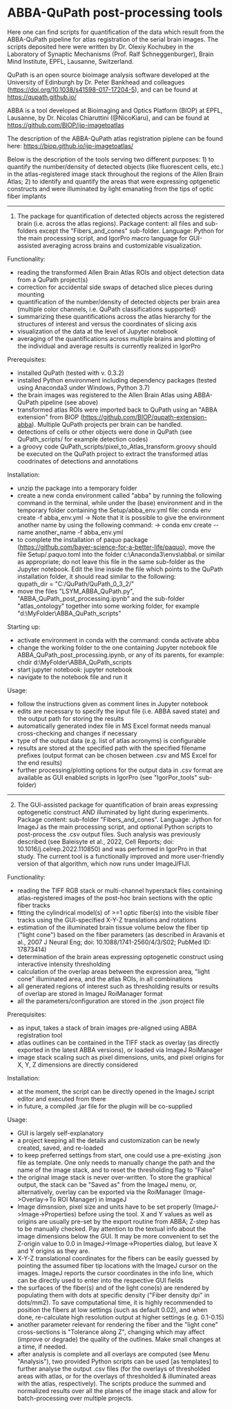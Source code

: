 # ABBA-QuPath post-processing tools

Here one can find scripts for quantification of the data which result from the ABBA-QuPath pipeline for atlas registration of the serial brain images. The scripts deposited here were written by Dr. Olexiy Kochubey in the Laboratory of Synaptic Mechanisms (Prof. Ralf Schneggenburger), Brain Mind Institute, EPFL, Lausanne, Switzerland.

QuPath is an open source bioimage analysis software developed at the University of Edinburgh by Dr. Peter Bankhead and colleagues (https://doi.org/10.1038/s41598-017-17204-5), and can be found at https://qupath.github.io/ 

ABBA is a tool developed at Bioimaging and Optics Platform (BIOP) at EPFL, Lausanne, by Dr. Nicolas Chiaruttini (@NicoKiaru), and can be found at https://github.com/BIOP/ijp-imagetoatlas

The description of the ABBA-QuPath atlas registration piplene can be found here: https://biop.github.io/ijp-imagetoatlas/


Below is the description of the tools serving two different purposes: 1) to quantify the number/density of detected objects (like fluorescent cells, etc.) in the atlas-registered image stack throughout the regions of the Allen Brain Atlas; 2) to identify and quantify the areas that were expressing optgenetic constructs and were illuminated by light emanating from the tips of optic fiber implants 


------------------------------------ 


1) The package for quantification of detected objects across the registered brain (i.e. across the atlas regions). Package content: all files and sub-folders except the "Fibers_and_cones" sub-folder. Language: Python for the main processing script, and IgorPro macro language for GUI-assisted averaging across brains and customizable visualization.

Functionality:   
 - reading the transformed Allen Brain Atlas ROIs and object detection data from a QuPath project(s) 
 - correction for accidental side swaps of detached slice pieces during mounting   
 - quantification of the number/density of detected objects per brain area (multiple color channels, i.e. QuPath classifications supported)
 - summarizing these quantifications across the atlas hierarchy for the structures of interest and versus the coordinates of slicing axis
 - visualization of the data at the level of Jupyter notebook
 - averaging of the quantifications across multiple brains and plotting of the individual and average results is currently realized in IgorPro  
 
Prerequisites:

 - installed QuPath (tested with v. 0.3.2)
 - installed Python environment including dependency packages (tested using Anaconda3 under Windows, Python 3.7)
 - the brain images was registered to the Allen Brain Atlas using ABBA-QuPath pipeline (see above)
 - transformed atlas ROIs were imported back to QuPath using an "ABBA extension" from BIOP (https://github.com/BIOP/qupath-extension-abba). Multiple QuPath projects per brain can be handled. 
 - detections of cells or other objects were done in QuPath (see QuPath_scripts/ for example detection codes)
 - a groovy code QuPath_scripts/pixel_to_Atlas_transform.groovy should be executed on the QuPath project to extract the transformed atlas coodrinates of detections and annotations


Installation:
 -  unzip the package into a temporary folder 
 -  create a new conda environment called "abba" by running the following command in the terminal, while under the (base) environment and in the temporary folder containing the Setup/abba_env.yml file:
        conda env create -f abba_env.yml 
             -> Note that it is possible to give the environment another name by using the following command: 
             -> conda env create --name another_name -f abba_env.yml
 -  to complete the installation of paquo package (https://github.com/bayer-science-for-a-better-life/paquo), move the file Setup/.paquo.toml into the folder c:\Anaconda3\envs\abba\ or similar as appropriate; do not leave this file in the same sub-folder as the Jupyter notebook.
         Edit the line inside the file which points to the QuPath installation folder, it should read similar to the following:  
         qupath_dir = "C:/QuPath/QuPath_0_3_2/"
 - move the files "LSYM_ABBA_QuPath.py", "ABBA_QuPath_post_processing.ipynb" and the sub-folder "atlas_ontology" together into some working folder, for example "d:\MyFolder\ABBA_QuPath_scripts"


Starting up:
 - activate environment in conda with the command: 
        conda activate abba
 - change the working folder to the one containing Jupyter notebook file ABBA_QuPath_post_processing.ipynb, or any of its parents, for example:
        chdir d:\MyFolder\ABBA_QuPath_scripts
 - start jupyter notebook:
        jupyter notebook 
 - navigate to the notebook file and run it


Usage:
 - follow the instructions given as comment lines in Jupyter notebook
 - edits are necessary to specify the input file (i.e. ABBA saved state) and the output path for storing the results  
 - automatically generated index file in MS Excel format needs manual cross-checking and changes if necessary
 - type of the output data (e.g. list of atlas acronyms) is configurable 
 - results are stored at the specified path with the specified filename prefixes (output format can be chosen between .csv and MS Excel for the end results)
 - further processing/plotting options for the output data in .csv format are available as GUI enabled scripts in IgorPro (see "IgorPor_tools" sub-folder)
 
------------------------------------ 
 
2) The GUI-assisted package for quantification of brain areas expressing optogenetic construct AND illuminated by light during experiments. Package content: sub-folder "Fibers_and_cones". Language: Jython for ImageJ as the main processing script, and optional Python scripts to post-process the .csv output files. Such analysis was previously described (see Baleisyte et al., 2022, Cell Reports; doi: 10.1016/j.celrep.2022.110850) and was performed in IgorPro in that study. The current tool is a functionally improved and more user-friendly version of that algorithm, which now runs under ImageJ/FIJI. 

Functionality:
 - reading the TIFF RGB stack or multi-channel hyperstack files containing atlas-registered images of the post-hoc brain sections with the optic fiber tracks
 - fitting the cylindrical model(s) of >=1 optic fiber(s) into the visible fiber tracks using the GUI-specified X-Y-Z translations and rotations 
 - estimation of the illuminated brain tissue volume below the fiber tip ("light cone") based on the fiber parameters (as described in Aravanis et al., 2007 J Neural Eng; doi: 10.1088/1741-2560/4/3/S02; PubMed ID: 17873414)
 - determination of the brain areas expressing optogenetic construct using interactive intensity thresholding
 - calculation of the overlap areas between the expression area, "light cone" illuminated area, and the atlas ROIs, in all combinations
 - all generated regions of interest such as thresholding results or results of overlap are stored in ImageJ RoiManager format
 - all the parameters/configuration are stored in the .json project file
 
 Prerequisites:
 - as input, takes a stack of brain images pre-aligned using ABBA registration tool
 - atlas outlines can be contained in the TIFF stack as overlay (as directly exported in the latest ABBA versions), or loaded via ImageJ RoiManager
 - image stack scaling such as pixel dimensions, units, and pixel origins for X, Y, Z dimensions are directly considered
 
 Installation:
 - at the moment, the script can be directly opened in the ImageJ script editor and executed from there
 - in future, a compiled .jar file for the plugin will be co-supplied
 
 Usage:
 - GUI is largely self-explanatory
 - a project keeping all the details and customization can be newly created, saved, and re-loaded
 - to keep preferred settings from start, one could use a pre-existing .json file as template. One only needs to manually change the path and the name of the image stack, and to reset the thresholding flag to "False"
 - the original image stack is never over-written. To store the graphical output, the stack can be "Saved as" from the ImageJ menu, or, alternatively, overlay can be exported via the RoiManager (Image->Overlay->To ROI Manager) in ImageJ
 - Image dimsnsion, pixel size and units have to be set properly (ImageJ->Image->Properties) before using the tool. X and Y values as well as origins are usually pre-set by the export routine from ABBA; Z-step has to be manually checked. Pay attention to the textual info about the image dimensions below the GUI. It may be more convenient to set the Z-origin value to 0.0 in ImageJ->Image->Properties dialog, but leave X and Y origins as they are.  
 - X-Y-Z translational coordinates for the fibers can be easily guessed by pointing the assumed fiber tip locations with the ImageJ cursor on the images. ImageJ reports the cursor coordinates in the info line, which can be directly used to enter into the respective GUI fields
 - the surfaces of the fiber(s) and of the light cone(s) are rendered by populating them with dots at specific density ("Fiber density dpi" in dots/mm2). To save computational time, it is highly recommended to position the fibers at low settings (such as default 0.02), and when done, re-calculate high resolution output at higher settings (e.g. 0.1-0.15)
 - another parameter relevant for rendering the fiber and the "light cone" cross-sections is "Tolerance along Z", changing which may affect (improve or degrade) the quality of the outlines. Make small changes at a time, if needed.
 - after analysis is complete and all overlays are computed (see Menu "Analysis"), two provided Python scripts can be used [as templates] to further analyse the output .csv files (for the overlays of thresholded areas with atlas, or for the overlays of thresholded & illuminated areas with the atlas, respectively). The scripts produce the summed and normalized results over all the planes of the image stack and allow for batch-processing over multiple projects.  
 
 

